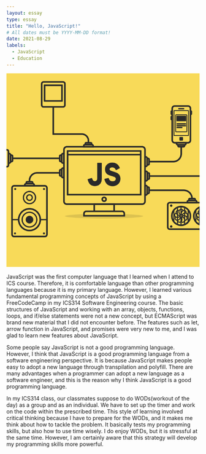 ```yaml
---
layout: essay
type: essay
title: "Hello, JavaScript!"
# All dates must be YYYY-MM-DD format!
date: 2021-08-29
labels:
  - JavaScript
  - Education
---
```


<img class="ui large floated image" src="../images/javascript_image.png">


JavaScript was the first computer language that I learned when I attend to ICS course. Therefore, it is comfortable language than other programming languages because it is my primary language. However, I learned various fundamental programming concepts of JavaScript by using a FreeCodeCamp in my ICS314 Software Engineering course. The basic structures of JavaScript and working with an array, objects, functions, loops, and if/else statements were not a new concept, but  ECMAScript was brand new material that I did not encounter before. The features such as let, arrow function in JavaScript, and promises were very new to me, and I was glad to learn new features about JavaScript.


Some people say JavaScript is not a good programming language. However, I think that JavaScript is a good programming language from a software engineering perspective. It is because JavaScript makes people easy to adopt a new language through transpilation and polyfill. There are many advantages when a programmer can adopt a new language as a software engineer, and this is the reason why I think JavaScript is a good programming language.



In my ICS314 class, our classmates suppose to do WODs(workout of the day) as a group and as an individual. We have to set up the timer and work on the code within the prescribed time. This style of learning involved critical thinking because I have to prepare for the WODs, and it makes me think about how to tackle the problem. It basically tests my programming skills, but also how to use time wisely. I do enjoy WODs, but it is stressful at the same time. However, I am certainly aware that this strategy will develop my programming skills more powerful.
